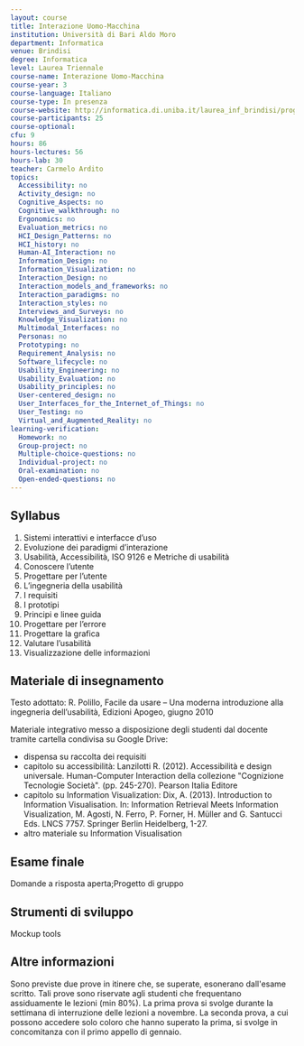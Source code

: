 ```yaml
---
layout: course
title: Interazione Uomo-Macchina
institution: Università di Bari Aldo Moro
department: Informatica
venue: Brindisi
degree: Informatica
level: Laurea Triennale
course-name: Interazione Uomo-Macchina
course-year: 3
course-language: Italiano
course-type: In presenza
course-website: http://informatica.di.uniba.it/laurea_inf_brindisi/programmi.php
course-participants: 25
course-optional: 
cfu: 9
hours: 86
hours-lectures: 56
hours-lab: 30
teacher: Carmelo Ardito
topics: 
  Accessibility: no 
  Activity_design: no 
  Cognitive_Aspects: no 
  Cognitive_walkthrough: no 
  Ergonomics: no 
  Evaluation_metrics: no 
  HCI_Design_Patterns: no 
  HCI_history: no 
  Human-AI_Interaction: no 
  Information_Design: no 
  Information_Visualization: no 
  Interaction_Design: no 
  Interaction_models_and_frameworks: no 
  Interaction_paradigms: no 
  Interaction_styles: no 
  Interviews_and_Surveys: no 
  Knowledge_Visualization: no 
  Multimodal_Interfaces: no 
  Personas: no 
  Prototyping: no 
  Requirement_Analysis: no 
  Software_lifecycle: no 
  Usability_Engineering: no 
  Usability_Evaluation: no 
  Usability_principles: no 
  User-centered_design: no 
  User_Interfaces_for_the_Internet_of_Things: no 
  User_Testing: no 
  Virtual_and_Augmented_Reality: no 
learning-verification: 
  Homework: no 
  Group-project: no 
  Multiple-choice-questions: no 
  Individual-project: no 
  Oral-examination: no 
  Open-ended-questions: no 
---
```



## Syllabus 
1. Sistemi interattivi e interfacce d’uso
2. Evoluzione dei paradigmi d’interazione
3. Usabilità, Accessibilità, ISO 9126 e Metriche di usabilità
4. Conoscere l’utente
5. Progettare per l’utente
6. L’ingegneria della usabilità
7. I requisiti
8. I prototipi
9. Principi e linee guida
10. Progettare per l’errore
11. Progettare la grafica
12. Valutare l’usabilità
13. Visualizzazione delle informazioni


## Materiale di insegnamento 
Testo adottato:
R. Polillo, Facile da usare – Una moderna introduzione alla ingegneria dell’usabilità, Edizioni Apogeo, giugno 2010

Materiale integrativo messo a disposizione degli studenti dal docente tramite cartella condivisa su Google Drive:
- dispensa su raccolta dei requisiti
- capitolo su accessibilità: Lanzilotti R. (2012). Accessibilità e design universale. Human-Computer Interaction della collezione "Cognizione Tecnologie Società". (pp. 245-270). Pearson Italia Editore
- capitolo su Information Visualization: Dix, A. (2013). Introduction to Information Visualisation. In: Information Retrieval Meets Information Visualization, M. Agosti, N. Ferro, P. Forner, H. Müller and G. Santucci Eds. LNCS 7757. Springer Berlin Heidelberg, 1-27.
- altro materiale su Information Visualisation

## Esame finale 
Domande a risposta aperta;Progetto di gruppo

## Strumenti di sviluppo 
Mockup tools

## Altre informazioni 
Sono previste due prove in itinere che, se superate, esonerano dall'esame scritto. Tali prove sono riservate agli studenti che frequentano assiduamente le lezioni (min 80%). La prima prova si svolge durante la settimana di interruzione delle lezioni a novembre. La seconda prova, a cui possono accedere solo coloro che hanno superato la prima, si svolge in concomitanza con il primo appello di gennaio.
